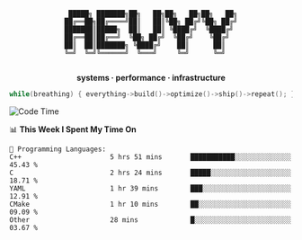 <div align="center">

```
 █████╗ ███████╗██╗   ██╗██╗   ██╗██╗   ██╗
██╔══██╗██╔════╝██║   ██║╚██╗ ██╔╝╚██╗ ██╔╝
███████║█████╗  ██║   ██║ ╚████╔╝  ╚████╔╝ 
██╔══██║██╔══╝  ╚██╗ ██╔╝  ╚██╔╝    ╚██╔╝  
██║  ██║███████╗ ╚████╔╝    ██║      ██║   
╚═╝  ╚═╝╚══════╝  ╚═══╝     ╚═╝      ╚═╝   
                                           
```

**systems · performance · infrastructure**

```cpp
while(breathing) { everything->build()->optimize()->ship()->repeat(); }
```

</div>

<!--START_SECTION:waka-->
![Code Time](http://img.shields.io/badge/Code%20Time-138%20hrs%2013%20mins-blue)

📊 **This Week I Spent My Time On** 

```text
💬 Programming Languages: 
C++                      5 hrs 51 mins       ███████████░░░░░░░░░░░░░░   45.43 % 
C                        2 hrs 24 mins       █████░░░░░░░░░░░░░░░░░░░░   18.71 % 
YAML                     1 hr 39 mins        ███░░░░░░░░░░░░░░░░░░░░░░   12.91 % 
CMake                    1 hr 10 mins        ██░░░░░░░░░░░░░░░░░░░░░░░   09.09 % 
Other                    28 mins             █░░░░░░░░░░░░░░░░░░░░░░░░   03.67 % 
```


<!--END_SECTION:waka-->
